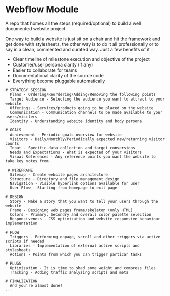 # Webflow Module
A repo that homes all the steps (required/optional) to build a well documented website project.

One way to build a website is just sit on a chair and hit the framework and get done with stylesheets, the other way is to do it all professionally or to say in a clean, commented and curated way. Just a few benefits of it &minus;
- Clear timeline of milestone execution and objective of the project
- Customer/user persona clarity (if any)
- Easier to collaborate for teams
- Documentational clarity of the source code
- Everything become pluggable automatically

```
# STRATEGY SESSION
  Plans - Ordering/Reordering/Adding/Removing the following points
  Target Audience - Selecting the audience you want to attract to your website
  Offerings - Services/products going to be placed on the website
  Communication - Communication channels to be made available to your users/visiters
  Identity - Understanding website identity and body persona

# GOALS
  Achievement - Periodic goals overview for website
  Visitors - Daily/Monthly/Periodically expected new/returning visitor counts
  Input - Specific data collection and target conversions
  Needs and Expectations - What is expected of your visitors
  Visual References - Any reference points you want the website to take key notes from
 
 # WIREFRAME
  Sitemap - Create website pages architecture
  Structure - Directory and file management design
  Navigation - Visible hyperlink options available for user
  User Flow - Starting from homepage to exit page

# DESIGN
  Story - Make a story that you want to tell your users through the website
  Frame - Designing web pages frame/skeleton (only HTML)
  Colors - Primary, Secondry and overall color palette selection
  Responsiveness - CSS optimization and website responsive behaviour implementation

# FLOW
  Triggers - Performing onpage, scroll and other triggers via active scripts if needed
  Libraries - Implementation of external active scripts and stylesheets
  Actions - Points from which you can trigger particar tasks

# PLUGS
  Optimization - It is time to shed some weight and compress files
  Tracking - Adding traffic analyzing scripts and meta

# FINALIZATION
  And you're almost done!
...
```
